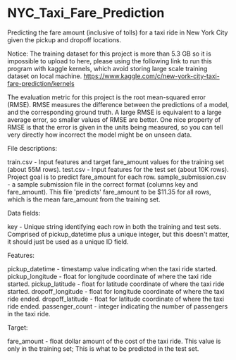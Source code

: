 # NYC_Taxi_Fare_Prediction
Predicting the fare amount (inclusive of tolls) for a taxi ride in New York City given the pickup and dropoff locations.

Notice:
The training dataset for this project is more than 5.3 GB so it is impossible to upload to here, 
please using the following link to run this program with kaggle kernels, which avoid storing large scale training dataset on local machine.
https://www.kaggle.com/c/new-york-city-taxi-fare-prediction/kernels

The evaluation metric for this project is the root mean-squared error (RMSE). 
RMSE measures the difference between the predictions of a model, and the corresponding ground truth.
A large RMSE is equivalent to a large average error, so smaller values of RMSE are better.
One nice property of RMSE is that the error is given in the units being measured, so you can tell very directly how incorrect the model might be on unseen data.


File descriptions:

train.csv - Input features and target fare_amount values for the training set (about 55M rows).
test.csv - Input features for the test set (about 10K rows). Project goal is to predict fare_amount for each row.
sample_submission.csv - a sample submission file in the correct format (columns key and fare_amount).
                        This file 'predicts' fare_amount to be $11.35 for all rows, which is the mean fare_amount from the training set.

Data fields:

key - Unique string identifying each row in both the training and test sets. 
      Comprised of pickup_datetime plus a unique integer, but this doesn't matter, it should just be used as a unique ID field. 

Features:

pickup_datetime - timestamp value indicating when the taxi ride started.
pickup_longitude - float for longitude coordinate of where the taxi ride started.
pickup_latitude - float for latitude coordinate of where the taxi ride started.
dropoff_longitude - float for longitude coordinate of where the taxi ride ended.
dropoff_latitude - float for latitude coordinate of where the taxi ride ended.
passenger_count - integer indicating the number of passengers in the taxi ride.

Target:

fare_amount - float dollar amount of the cost of the taxi ride. 
              This value is only in the training set; 
              This is what to be predicted in the test set.


